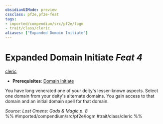 ```yaml
---
obsidianUIMode: preview
cssclass: pf2e,pf2e-feat
tags:
- imported/compendium/src/pf2e/logm
- trait/class/cleric
aliases: ["Expanded Domain Initiate"]
---
```

# Expanded Domain Initiate  *Feat 4*  
[cleric](rules/traits/cleric.md)  

- **Prerequisites**: [Domain Initiate](domain-initiate.md)

You have long venerated one of your deity's lesser-known aspects. Select one domain from your deity's alternate domains. You gain access to that domain and an initial domain spell for that domain.

*Source: Lost Omens: Gods & Magic p. 8*  
%% #imported/compendium/src/pf2e/logm #trait/class/cleric %%